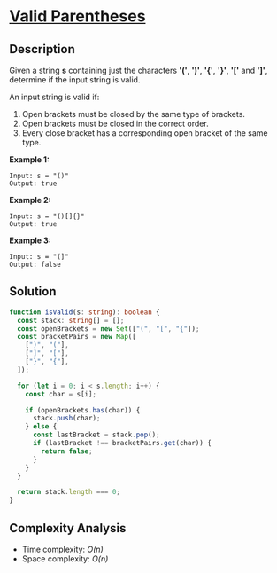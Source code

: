 # [Valid Parentheses](https://leetcode.com/problems/valid-parentheses/)

## Description

Given a string **s** containing just the characters **'('**, **')'**, **'{'**, **'}'**, **'['** and **']'**, determine if the input string is valid.

An input string is valid if:

1. Open brackets must be closed by the same type of brackets.
2. Open brackets must be closed in the correct order.
3. Every close bracket has a corresponding open bracket of the same type.

**Example 1:**

```
Input: s = "()"
Output: true
```

**Example 2:**

```
Input: s = "()[]{}"
Output: true
```

**Example 3:**

```
Input: s = "(]"
Output: false
```

## Solution

```typescript
function isValid(s: string): boolean {
  const stack: string[] = [];
  const openBrackets = new Set(["(", "[", "{"]);
  const bracketPairs = new Map([
    [")", "("],
    ["]", "["],
    ["}", "{"],
  ]);

  for (let i = 0; i < s.length; i++) {
    const char = s[i];

    if (openBrackets.has(char)) {
      stack.push(char);
    } else {
      const lastBracket = stack.pop();
      if (lastBracket !== bracketPairs.get(char)) {
        return false;
      }
    }
  }

  return stack.length === 0;
}
```

## Complexity Analysis

- Time complexity: _O(n)_
- Space complexity: _O(n)_
